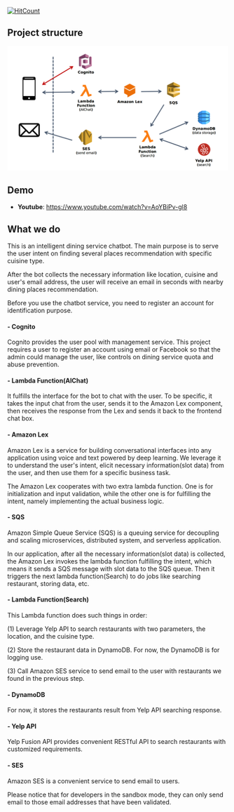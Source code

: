 [![HitCount](http://hits.dwyl.io/JieZheng8025/intelligent_Chatbot.svg)](http://hits.dwyl.io/JieZheng8025/intelligent_Chatbot)
## Project structure

![alt text](misc/Structure.png)

## Demo

- **Youtube**: https://www.youtube.com/watch?v=AoYBiPv-gl8

## What we do

This is an intelligent dining service chatbot. The main purpose is to serve the user intent on finding several places recommendation with specific cuisine type. 

After the bot collects the necessary information like location, cuisine and user's email address, the user will receive an email in seconds with nearby dining places recommendation.

Before you use the chatbot service, you need to register an account for identification purpose.

#### - Cognito

Cognito provides the user pool with management service. This project requires a user to register an account using email or Facebook so that the admin could manage the user, like controls on dining service quota and abuse prevention.  

#### - Lambda Function(AIChat)

It fulfills the interface for the bot to chat with the user. To be specific, it takes the input chat from the user, sends it to the Amazon Lex component, then receives the response from the Lex and sends it back to the frontend chat box. 

#### - Amazon Lex

Amazon Lex is a service for building conversational interfaces into any application using voice and text powered by deep learning. We leverage it to understand the user's intent, elicit necessary information(slot data) from the user, and then use them for a specific business task. 

The Amazon Lex cooperates with two extra lambda function. One is for initialization and input validation, while the other one is for fulfilling the intent, namely implementing the actual business logic. 

#### - SQS

Amazon Simple Queue Service (SQS) is a queuing service for decoupling and scaling microservices, distributed system, and serverless application. 

In our application, after all the necessary information(slot data) is collected, the Amazon Lex invokes the lambda function fulfilling the intent, which means it sends a SQS message with slot data to the SQS queue. Then it triggers the next lambda function(Search) to do jobs like searching restaurant, storing data, etc. 

#### - Lambda Function(Search)

This Lambda function does such things in order:

(1) Leverage Yelp API to search restaurants with two parameters, the location, and the cuisine type.

(2) Store the restaurant data in DynamoDB. For now, the DynamoDB is for logging use.

(3) Call Amazon SES service to send email to the user with restaurants we found in the previous step.


#### - DynamoDB

For now, it stores the restaurants result from Yelp API searching response. 

#### - Yelp API

Yelp Fusion API provides convenient RESTful API to search restaurants with customized requirements.

#### - SES

Amazon SES is a convenient service to send email to users. 

Please notice that for developers in the sandbox mode, they can only send email to those email addresses that have been validated. 
